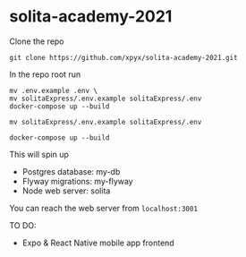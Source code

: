 # solita-academy-2021

Clone the repo

`git clone https://github.com/xpyx/solita-academy-2021.git`

In the repo root run 

```
mv .env.example .env \
mv solitaExpress/.env.example solitaExpress/.env
docker-compose up --build
```

`mv solitaExpress/.env.example solitaExpress/.env`

`docker-compose up --build`

This will spin up

- Postgres database: my-db
- Flyway migrations: my-flyway
- Node web server: solita

You can reach the web server from `localhost:3001`

TO DO:

- Expo & React Native mobile app frontend